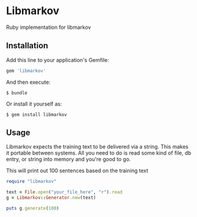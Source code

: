 # Libmarkov

Ruby implementation for libmarkov

## Installation

Add this line to your application's Gemfile:

```ruby
gem 'libmarkov'
```

And then execute:

    $ bundle

Or install it yourself as:

    $ gem install libmarkov

## Usage

Libmarkov expects the training text to be delivered via a string. This makes it portable between systems.
All you need to do is read some kind of file, db entry, or string into memory and you're good to go.


This will print out 100 sentences based on the training text

```ruby
require "libmarkov"

text = File.open("your_file_here", "r").read
g = Libmarkov::Generator.new(text)

puts g.generate(100)
```
